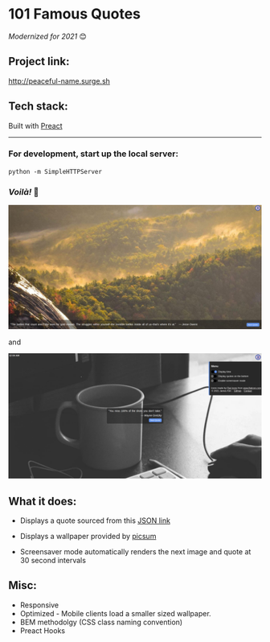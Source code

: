 # 101 Famous Quotes

*Modernized for 2021* 😊

## Project link:
http://peaceful-name.surge.sh

## Tech stack:
Built with [Preact](https://preactjs.com/)

---

### For development, start up the local server:
```
python -m SimpleHTTPServer
```
### *Voilà!* 🎉

![alt text](https://raw.githubusercontent.com/JamesScript7/random-quote-machine/master/images/screenshot1.png)

and

![alt text](https://raw.githubusercontent.com/JamesScript7/random-quote-machine/master/images/screenshot2.png)

## What it does:
* Displays a quote sourced from this [JSON link](https://gist.githubusercontent.com/JamesScript7/9071c8419edaca2c7ced77c18c4236f1/raw/ef1161709601eb71db6fa7da99c657a3f4bd2fda/Quotes.json)

* Displays a wallpaper provided by [picsum](https://picsum.photos)

* Screensaver mode automatically renders the next image and quote at 30 second intervals

## Misc:
* Responsive
* Optimized - Mobile clients load a smaller sized wallpaper.
* BEM methodolgy (CSS class naming convention)
* Preact Hooks